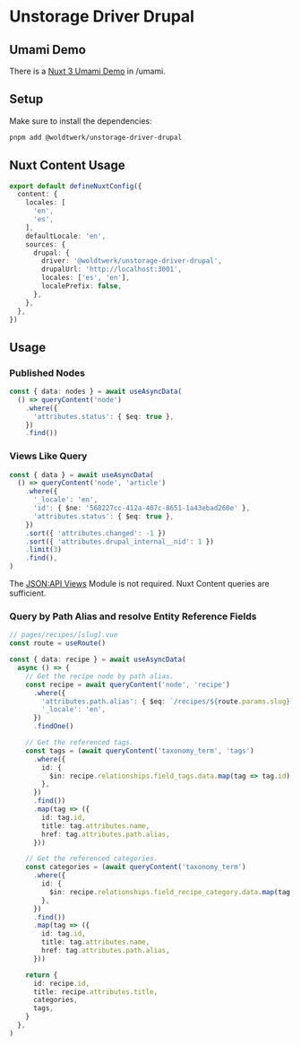 # Unstorage Driver Drupal

## Umami Demo

There is a [Nuxt 3 Umami Demo](https://woldtwerk.github.io/unstorage-driver-drupal) in /umami.

## Setup

Make sure to install the dependencies:

```bash
pnpm add @woldtwerk/unstorage-driver-drupal
```

## Nuxt Content Usage

```ts
export default defineNuxtConfig({
  content: {
    locales: [
      'en',
      'es',
    ],
    defaultLocale: 'en',
    sources: {
      drupal: {
        driver: '@woldtwerk/unstorage-driver-drupal',
        drupalUrl: 'http://localhost:3001',
        locales: ['es', 'en'],
        localePrefix: false,
      },
    },
  },
})
```

## Usage

### Published Nodes

```ts
const { data: nodes } = await useAsyncData(
  () => queryContent('node')
    .where({
      'attributes.status': { $eq: true },
    })
    .find())
```

### Views Like Query

```ts
const { data } = await useAsyncData(
  () => queryContent('node', 'article')
    .where({
      '_locale': 'en',
      'id': { $ne: '568227cc-412a-407c-8651-1a43ebad260e' },
      'attributes.status': { $eq: true },
    })
    .sort({ 'attributes.changed': -1 })
    .sort({ 'attributes.drupal_internal__nid': 1 })
    .limit(3)
    .find(),
)
```

The [JSON:API Views](https://www.drupal.org/project/jsonapi_views) Module is not required. Nuxt Content queries are sufficient.

### Query by Path Alias and resolve Entity Reference Fields

```ts
// pages/recipes/[slug].vue
const route = useRoute()

const { data: recipe } = await useAsyncData(
  async () => {
    // Get the recipe node by path alias.
    const recipe = await queryContent('node', 'recipe')
      .where({
        'attributes.path.alias': { $eq: `/recipes/${route.params.slug}` },
        '_locale': 'en',
      })
      .findOne()

    // Get the referenced tags.
    const tags = (await queryContent('taxonomy_term', 'tags')
      .where({
        id: {
          $in: recipe.relationships.field_tags.data.map(tag => tag.id),
        },
      })
      .find())
      .map(tag => ({
        id: tag.id,
        title: tag.attributes.name,
        href: tag.attributes.path.alias,
      }))

    // Get the referenced categories.
    const categories = (await queryContent('taxonomy_term')
      .where({
        id: {
          $in: recipe.relationships.field_recipe_category.data.map(tag => tag.id),
        },
      })
      .find())
      .map(tag => ({
        id: tag.id,
        title: tag.attributes.name,
        href: tag.attributes.path.alias,
      }))

    return {
      id: recipe.id,
      title: recipe.attributes.title,
      categories,
      tags,
    }
  },
)
```
